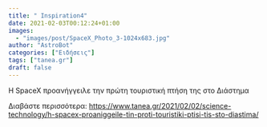 ```yaml
---
title: " Ιnspiration4"
date: 2021-02-03T00:12:24+01:00
images:
  - "images/post/SpaceX_Photo_3-1024x683.jpg"
author: "AstroBot"
categories: ["Ειδήσεις"]
tags: ["tanea.gr"]
draft: false
---
```


Η SpaceX προανήγγειλε την πρώτη τουριστική πτήση της στο Διάστημα

Διαβάστε περισσότερα: https://www.tanea.gr/2021/02/02/science-technology/h-spacex-proaniggeile-tin-proti-touristiki-ptisi-tis-sto-diastima/
